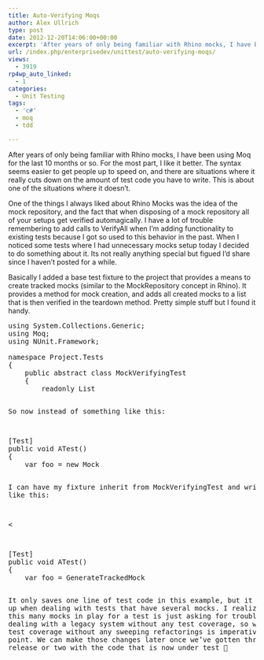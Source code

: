 ```yaml
---
title: Auto-Verifying Moqs
author: Alex Ullrich
type: post
date: 2012-12-20T14:06:00+00:00
excerpt: 'After years of only being familiar with Rhino mocks, I have been using Moq for the last 10 months or so.  For the most part, I like it better.  The syntax seems easier to get people up to speed on, and there are situations where it really cuts down on t&hellip;'
url: /index.php/enterprisedev/unittest/auto-verifying-moqs/
views:
  - 3919
rp4wp_auto_linked:
  - 1
categories:
  - Unit Testing
tags:
  - 'c#'
  - moq
  - tdd

---
```

After years of only being familiar with Rhino mocks, I have been using Moq for the last 10 months or so. For the most part, I like it better. The syntax seems easier to get people up to speed on, and there are situations where it really cuts down on the amount of test code you have to write. This is about one of the situations where it doesn&#8217;t.

One of the things I always liked about Rhino Mocks was the idea of the mock repository, and the fact that when disposing of a mock repository all of your setups get verified automagically. I have a lot of trouble remembering to add calls to VerifyAll when I&#8217;m adding functionality to existing tests because I got so used to this behavior in the past. When I noticed some tests where I had unnecessary mocks setup today I decided to do something about it. Its not really anything special but figued I&#8217;d share since I haven&#8217;t posted for a while.

Basically I added a base test fixture to the project that provides a means to create tracked mocks (similar to the MockRepository concept in Rhino). It provides a method for mock creation, and adds all created mocks to a list that is then verified in the teardown method. Pretty simple stuff but I found it handy.

<pre>using System.Collections.Generic;
using Moq;
using NUnit.Framework;

namespace Project.Tests
{
    public abstract class MockVerifyingTest
    {
        readonly List<Mock&gt; _trackedMocks = new List<Mock&gt;();

        protected Mock<T&gt; GenerateTrackedMock<T&gt;(MockBehavior mockBehavior = MockBehavior.Default) where T : class
        {
            var mock = new Mock<T&gt;(mockBehavior);
            _trackedMocks.Add(mock);
            return mock;
        }

        [TearDown]
        public virtual void TearDown()
        {
            try
            {
                foreach (var mock in _trackedMocks)
                {
                    mock.VerifyAll();
                }
            }
            finally
            {
                _trackedMocks.Clear();
            }
        }
    }
}</pre>

So now instead of something like this:

<pre>[Test]
public void ATest() 
{
    var foo = new Mock<IFoo&gt;(MockBehavior.Strict);

    foo.Setup(f =&gt; f.GetSomething()).Returns(new Something());

    var bar = new Bar(foo);

    bar.CodeUnderTest();

    foo.VerifyAll();
}</pre>

I can have my fixture inherit from MockVerifyingTest and write it like this:

< 

<pre>[Test]
public void ATest() 
{
    var foo = GenerateTrackedMock<IFoo&gt;(MockBehavior.Strict);

    foo.Setup(f =&gt; f.GetSomething()).Returns(new Something());

    var bar = new Bar(foo);

    bar.CodeUnderTest();
}</pre>

It only saves one line of test code in this example, but it can add up when dealing with tests that have several mocks. I realize having this many mocks in play for a test is just asking for trouble, but I am dealing with a legacy system without any test coverage, so working in test coverage without any sweeping refactorings is imperative at this point. We can make those changes later once we&#8217;ve gotten through a release or two with the code that is now under test 🙂